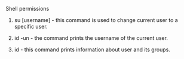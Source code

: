  Shell permissions
1. su [username] - this command is used to change current user to a specific user.

2. id -un - the command prints the username of the current user.

3. id - this command prints information about user and its groups.
